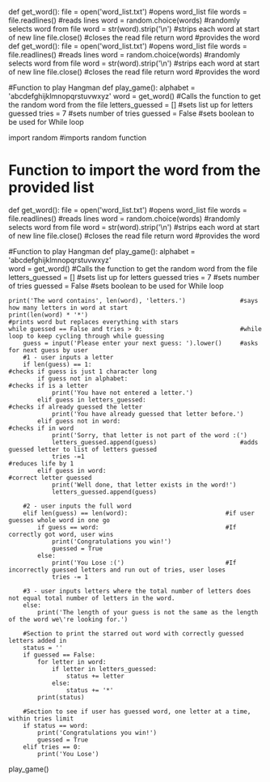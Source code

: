 def get_word(): file = open('word_list.txt') 
#opens word_list file words = file.readlines() 
#reads lines word = random.choice(words) 
#randomly selects word from file word = str(word).strip('\n') #strips each word at start of new line file.close() 
#closes the read file return word 
#provides the word
def get_word(): file = open('word_list.txt') #opens word_list file words = file.readlines() #reads lines word = random.choice(words) #randomly selects word from file word = str(word).strip('\n') #strips each word at start of new line file.close() #closes the read file return word #provides the word

#Function to play Hangman def play_game(): alphabet = 'abcdefghijklmnopqrstuvwxyz'
word = get_word() #Calls the function to get the random word from the file letters_guessed = [] #sets list up for letters guessed tries = 7 #sets number of tries guessed = False #sets boolean to be used for While loop

import random                       #imports random function

# Function to import the word from the provided list
def get_word():
    file = open('word_list.txt')    #opens word_list file
    words = file.readlines()        #reads lines
    word = random.choice(words)     #randomly selects word from file
    word = str(word).strip('\n')    #strips each word at start of new line
    file.close()                    #closes the read file
    return word                     #provides the word

#Function to play Hangman
def play_game():
    alphabet = 'abcdefghijklmnopqrstuvwxyz'     
    word = get_word()                       #Calls the function to get the random word from the file
    letters_guessed = []                    #sets list up for letters guessed
    tries = 7                               #sets number of tries
    guessed = False                         #sets boolean to be used for While loop

    print('The word contains', len(word), 'letters.')               #says how many letters in word at start
    print(len(word) * '*')                                          #prints word but replaces everything with stars
    while guessed == False and tries > 0:                           #while loop to keep cycling through while guessing
        guess = input('Please enter your next guess: ').lower()     #asks for next guess by user
        #1 - user inputs a letter
        if len(guess) == 1:                                         #checks if guess is just 1 character long
            if guess not in alphabet:                               #checks if is a letter
                print('You have not entered a letter.')
            elif guess in letters_guessed:                          #checks if already guessed the letter
                print('You have already guessed that letter before.')
            elif guess not in word:                                 #checks if in word
                print('Sorry, that letter is not part of the word :(')
                letters_guessed.append(guess)                       #adds guessed letter to list of letters guessed
                tries -=1                                           #reduces life by 1
            elif guess in word:                                     #correct letter guessed  
                print('Well done, that letter exists in the word!')
                letters_guessed.append(guess)

        #2 - user inputs the full word
        elif len(guess) == len(word):                           #if user guesses whole word in one go
            if guess == word:                                   #If correctly got word, user wins
                print('Congratulations you win!')
                guessed = True
            else:
                print('You Lose :(')                            #If incorrectly guessed letters and run out of tries, user loses
                tries -= 1

        #3 - user inputs letters where the total number of letters does not equal total number of letters in the word.  
        else:
            print('The length of your guess is not the same as the length of the word we\'re looking for.')

        #Section to print the starred out word with correctly guessed letters added in
        status = ''                                 
        if guessed == False:
            for letter in word:
                if letter in letters_guessed:
                    status += letter
                else:
                    status += '*'
            print(status)

        #Section to see if user has guessed word, one letter at a time, within tries limit
        if status == word:
            print('Congratulations you win!')
            guessed = True
        elif tries == 0:
            print('You Lose')

play_game()                                             
